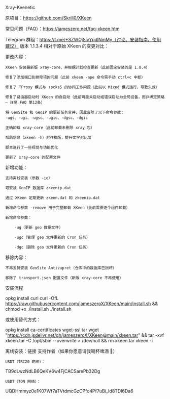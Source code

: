 Xray-Keenetic

原项目：https://github.com/Skrill0/XKeen

常见问题（FAQ）：https://jameszero.net/faq-xkeen.htm

Telegram 群组：https://t.me/+SZWOjSlvYpdlNmMy（讨论、安装指南、使用建议）
版本 1.1.3.4
相对于原始 XKeen 的变更对比：

更改内容：

    XKeen 安装最新版 xray-core，并根据计划检查更新（此前固定安装的是 1.8.4）

    修复了添加端口到排除项的问题（此前 xkeen -ape 命令需手动 ctrl+c 中断）

    修复了 TProxy 模式与 socks5 的协同工作问题（此前以 Mixed 模式运行，导致失效）

    修复了路由器启动时 XKeen 的自启动（此前可能未启动或错误启动为全局设备，而非绑定策略 – 详见 FAQ 第12条）

    将 GeoSite 和 GeoIP 的更新任务合并，因此废除了以下命令参数：
    -ugs、-ugi、-ugsc、-ugic、-dgsc、-dgic

    正确卸载 xray-core（此前卸载未删除 xray 包）

    帮助信息（xkeen -h）对齐排版，提升文字对比度

    脚本进行了一些视觉与功能优化

    更新了 xray-core 的配置文件

新增功能：

    支持离线安装（参数 -io）

    可安装 GeoIP 数据库 zkeenip.dat

    通过 XKeen 定期更新 zkeen.dat 和 zkeenip.dat

    新增命令参数 -remove 用于完整卸载 XKeen（此前需要逐个组件卸载）

    新增命令参数：

        -ug（更新 geo 数据文件）

        -ugc（管理 geo 文件更新的 Cron 任务）

        -dgc（删除 geo 文件更新的 Cron 任务）

移除内容：

    不再支持安装 GeoSite Antizapret（仓库中的数据库已损坏）

    移除了 transport.json 配置文件（新版 xray-core 不再使用）

安装流程

opkg install curl
curl -OfL https://raw.githubusercontent.com/jameszeroX/XKeen/main/install.sh && chmod +x ./install.sh
./install.sh

或使用替代方式：

opkg install ca-certificates wget-ssl tar
wget "https://cdn.jsdelivr.net/gh/jameszeroX/XKeen@main/xkeen.tar" && tar -xvf xkeen.tar -C /opt/sbin --overwrite > /dev/null && rm xkeen.tar
xkeen -i

离线安装：链接
支持作者（如果你愿意请我喝杯啤酒 🍺）

    USDT（TRC20 网络）：

TB9dLwzNdLB6QeKV6w4FjCACSarePb32Dg

    USDT（TON 网络）：

UQDHmmyz0e1K07Wf7aTVtdmcGzCPfo4Pf7uBi_Id8TDI6Da6
